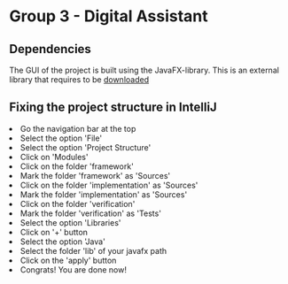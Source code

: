 # Group 3 - Digital Assistant

## Dependencies
The GUI of the project is built using the JavaFX-library.
This is an external library that requires to be [downloaded](https://gluonhq.com/products/javafx/)

## Fixing the project structure in IntelliJ
<li> Go the navigation bar at the top </li> 
<li> Select the option 'File' </li>
<li> Select the option 'Project Structure' </li>
<li> Click on 'Modules' </li>
<li> Click on the folder 'framework' </li>
<li> Mark the folder 'framework' as 'Sources' </li>
<li> Click on the folder 'implementation' as 'Sources' </li>
<li> Mark the folder 'implementation' as 'Sources' </li>
<li> Click on the folder 'verification' </li>
<li> Mark the folder 'verification' as 'Tests' </li>
<li> Select the option 'Libraries' </li>
<li> Click on '+' button </li>
<li> Select the option 'Java' </li>
<li> Select the folder 'lib' of your javafx path </li>
<li> Click on the 'apply' button </li>
<li> Congrats! You are done now! </li>